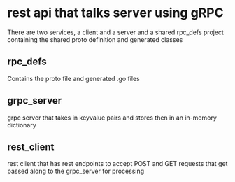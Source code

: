 # rest api that talks server using gRPC

There are two services, a client and a server and a shared rpc_defs project containing the shared proto definition and generated classes

## rpc_defs
Contains the proto file and generated .go files

## grpc_server
grpc server that takes in keyvalue pairs and stores then in an in-memory dictionary

## rest_client
rest client that has rest endpoints to accept POST and GET requests that get passed along to the grpc_server for processing